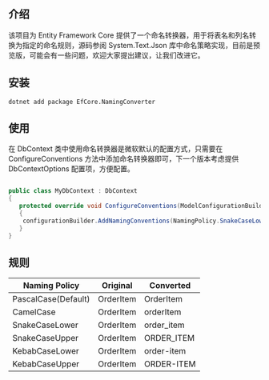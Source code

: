 ﻿## 介绍

该项目为 Entity Framework Core 提供了一个命名转换器，用于将表名和列名转换为指定的命名规则，源码参阅 System.Text.Json 库中命名策略实现，目前是预览版，可能会有一些问题，欢迎大家提出建议，让我们改进它。

## 安装
```shell
dotnet add package EfCore.NamingConverter
```
## 使用

在 DbContext 类中使用命名转换器是微软默认的配置方式，只需要在 ConfigureConventions 方法中添加命名转换器即可，下一个版本考虑提供 DbContextOptions 配置项，方便配置。

```csharp

public class MyDbContext : DbContext
{
   protected override void ConfigureConventions(ModelConfigurationBuilder configurationBuilder)
   {
   	configurationBuilder.AddNamingConventions(NamingPolicy.SnakeCaseLower);
   }
}
```

## 规则

| Naming Policy  | Original | Converted |
|----------------|--------------|--------------|
| PascalCase(Default)     | OrderItem  | OrderItem  |
| CamelCase      | OrderItem  | orderItem  |
| SnakeCaseLower | OrderItem  | order_item |
| SnakeCaseUpper | OrderItem  | ORDER_ITEM |
| KebabCaseLower | OrderItem  | order-item |
| KebabCaseUpper | OrderItem  | ORDER-ITEM |
